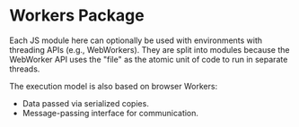 # Workers Package

Each JS module here can optionally be used with environments with threading APIs (e.g., WebWorkers). They are split into modules because the WebWorker API uses the "file" as the atomic unit of code to run in separate threads.

The execution model is also based on browser Workers:
* Data passed via serialized copies.
* Message-passing interface for communication.